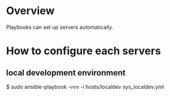 # Overview
Playbooks can set up servers automatically.


# How to configure each servers
## local development environment
$ sudo ansible-playbook -vvv -i hosts/localdev sys_localdev.yml



